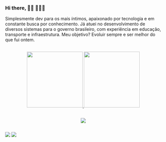 ###   Hi there, 👋🏼 👨🏻‍💻

 Simplesmente dev para os mais íntimos, apaixonado por tecnologia e em constante busca por conhecimento. Já atuei no desenvolvimento de diversos sistemas para o governo brasileiro, com experiência em educação, transporte e infraestrutura. Meu objetivo? Evoluir sempre e ser melhor do que fui ontem.


##



<div align="center">
  <a href="https://github.com/daansb1">
  <img height="180em" src="https://github-readme-stats.vercel.app/api?username=daansb1&show_icons=true&theme=dark&include_all_commits=true&count_private=true"/>
  <img height="180em" src="https://github-readme-stats.vercel.app/api/top-langs/?username=daansb1&layout=compact&langs_count=7&theme=dark"/>
</div>
<div style="display: inline_block"><br>
  <p align="center">
    <a>
      <img src="https://skillicons.dev/icons?i=php,react,html,css,js,jquery,htmx,laravel,symfony,phpstorm,vscode,git,gitlab,docker,vim,bootstrap,py,django,pycharm,mongodb,postgres,mysql,nodejs,npm,vite,postman,jenkins" />
    </a>
  </p>
  
</div>

##
  
<div> 
  <a href = "mailto:dbento001@gmail.com"><img src="https://img.shields.io/badge/-Gmail-%23333?style=for-the-badge&logo=gmail&logoColor=white" target="_blank"></a>
  <a href="https://www.linkedin.com/in/daniel-bento-1a1b96165" target="_blank"><img src="https://img.shields.io/badge/-LinkedIn-%230077B5?style=for-the-badge&logo=linkedin&logoColor=white" target="_blank"></a> 

</div>
